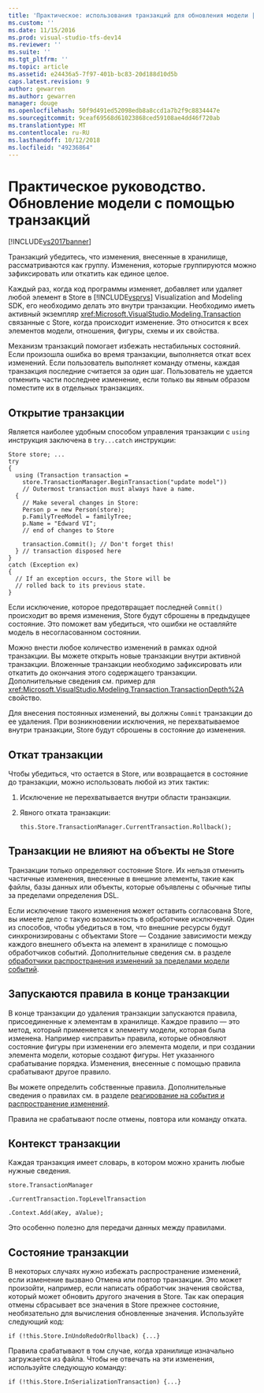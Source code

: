 ```yaml
---
title: 'Практическое: использования транзакций для обновления модели | Документация Майкрософт'
ms.custom: ''
ms.date: 11/15/2016
ms.prod: visual-studio-tfs-dev14
ms.reviewer: ''
ms.suite: ''
ms.tgt_pltfrm: ''
ms.topic: article
ms.assetid: e24436a5-7f97-401b-bc83-20d188d10d5b
caps.latest.revision: 9
author: gewarren
ms.author: gewarren
manager: douge
ms.openlocfilehash: 50f9d491ed52098edb8a8ccd1a7b2f9c8834447e
ms.sourcegitcommit: 9ceaf69568d61023868ced59108ae4dd46f720ab
ms.translationtype: MT
ms.contentlocale: ru-RU
ms.lasthandoff: 10/12/2018
ms.locfileid: "49236864"
---
```

# <a name="how-to-use-transactions-to-update-the-model"></a>Практическое руководство. Обновление модели с помощью транзакций
[!INCLUDE[vs2017banner](../includes/vs2017banner.md)]

Транзакций убедитесь, что изменения, внесенные в хранилище, рассматриваются как группу. Изменения, которые группируются можно зафиксировать или откатить как единое целое.  
  
 Каждый раз, когда код программы изменяет, добавляет или удаляет любой элемент в Store в [!INCLUDE[vsprvs](../includes/vsprvs-md.md)] Visualization and Modeling SDK, его необходимо делать это внутри транзакции. Необходимо иметь активный экземпляр <xref:Microsoft.VisualStudio.Modeling.Transaction> связанные с Store, когда происходит изменение. Это относится к всех элементов модели, отношения, фигуры, схемы и их свойства.  
  
 Механизм транзакций помогает избежать нестабильных состояний. Если произошла ошибка во время транзакции, выполняется откат всех изменений. Если пользователь выполняет команду отмены, каждая транзакция последние считается за один шаг. Пользователь не удается отменить части последнее изменение, если только вы явным образом поместите их в отдельных транзакциях.  
  
## <a name="opening-a-transaction"></a>Открытие транзакции  
 Является наиболее удобным способом управления транзакции с `using` инструкция заключена в `try...catch` инструкции:  
  
```  
Store store; ...  
try  
{  
  using (Transaction transaction =  
    store.TransactionManager.BeginTransaction("update model"))  
    // Outermost transaction must always have a name.  
  {  
    // Make several changes in Store:  
    Person p = new Person(store);  
    p.FamilyTreeModel = familyTree;  
    p.Name = "Edward VI";  
    // end of changes to Store  
  
    transaction.Commit(); // Don't forget this!  
  } // transaction disposed here  
}  
catch (Exception ex)  
{  
  // If an exception occurs, the Store will be   
  // rolled back to its previous state.  
}  
```  
  
 Если исключение, которое предотвращает последней `Commit()` происходит во время изменения, Store будут сброшены в предыдущее состояние. Это поможет вам убедиться, что ошибки не оставляйте модель в несогласованном состоянии.  
  
 Можно внести любое количество изменений в рамках одной транзакции. Вы можете открыть новые транзакции внутри активной транзакции. Вложенные транзакции необходимо зафиксировать или откатить до окончания этого содержащего транзакции. Дополнительные сведения см. пример для <xref:Microsoft.VisualStudio.Modeling.Transaction.TransactionDepth%2A> свойство.  
  
 Для внесения постоянных изменений, вы должны `Commit` транзакции до ее удаления. При возникновении исключения, не перехватываемое внутри транзакции, Store будут сброшены в состояние до изменения.  
  
## <a name="rolling-back-a-transaction"></a>Откат транзакции  
 Чтобы убедиться, что остается в Store, или возвращается в состояние до транзакции, можно использовать любой из этих тактик:  
  
1.  Исключение не перехватывается внутри области транзакции.  
  
2.  Явного отката транзакции:  
  
    ```  
    this.Store.TransactionManager.CurrentTransaction.Rollback();  
    ```  
  
## <a name="transactions-do-not-affect-non-store-objects"></a>Транзакции не влияют на объекты не Store  
 Транзакции только определяют состояние Store. Их нельзя отменить частичные изменения, внесенные в внешние элементы, такие как файлы, базы данных или объекты, которые объявлены с обычные типы за пределами определения DSL.  
  
 Если исключение такого изменения может оставить согласована Store, вы имеете дело с такую возможность в обработчике исключений. Один из способов, чтобы убедиться в том, что внешние ресурсы будут синхронизированы с объектами Store — Создание зависимости между каждого внешнего объекта на элемент в хранилище с помощью обработчиков событий. Дополнительные сведения см. в разделе [обработчики распространения изменений за пределами модели событий](../modeling/event-handlers-propagate-changes-outside-the-model.md).  
  
## <a name="rules-fire-at-the-end-of-a-transaction"></a>Запускаются правила в конце транзакции  
 В конце транзакции до удаления транзакции запускаются правила, присоединенные к элементам в хранилище. Каждое правило — это метод, который применяется к элементу модели, которая была изменена. Например «исправить» правила, которые обновляют состояние фигуры при изменении его элемента модели, и при создании элемента модели, которые создают фигуры. Нет указанного срабатывание порядка. Изменения, внесенные с помощью правила срабатывают другое правило.  
  
 Вы можете определить собственные правила. Дополнительные сведения о правилах см. в разделе [реагирование на события и распространение изменений](../modeling/responding-to-and-propagating-changes.md).  
  
 Правила не срабатывают после отмены, повтора или команду отката.  
  
## <a name="transaction-context"></a>Контекст транзакции  
 Каждая транзакция имеет словарь, в котором можно хранить любые нужные сведения.  
  
 `store.TransactionManager`  
  
 `.CurrentTransaction.TopLevelTransaction`  
  
 `.Context.Add(aKey, aValue);`  
  
 Это особенно полезно для передачи данных между правилами.  
  
## <a name="transaction-state"></a>Состояние транзакции  
 В некоторых случаях нужно избежать распространение изменений, если изменение вызвано Отмена или повтор транзакции. Это может произойти, например, если написать обработчик значения свойства, который может обновить другого значения в Store. Так как операция отмены сбрасывает все значения в Store прежнее состояние, необязательно для вычисления обновленные значения. Используйте следующий код:  
  
```  
if (!this.Store.InUndoRedoOrRollback) {...}  
```  
  
 Правила срабатывают в том случае, когда хранилище изначально загружается из файла. Чтобы не отвечать на эти изменения, используйте следующую команду:  
  
```  
if (!this.Store.InSerializationTransaction) {...}  
  
```



